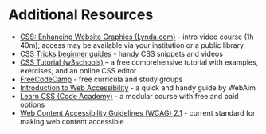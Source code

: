 # Additional Resources

- [CSS: Enhancing Website Graphics (Lynda.com)](https://www.lynda.com/CSS-tutorials/CSS-Enhancing-Website-Graphics/622090-2.html) - intro video course (1h 40m); access may be available via your institution or a public library
- [CSS Tricks beginner guides](https://css-tricks.com/guides/beginner/) - handy CSS snippets and videos
- [CSS Tutorial (w3schools)](https://www.w3schools.com/css/) – a free comprehensive tutorial with examples, exercises, and an online CSS editor
- [FreeCodeCamp](https://www.freecodecamp.org/) - free curricula and study groups
- [Introduction to Web Accessibility](https://webaim.org/intro/) - a quick and handy guide by WebAim
- [Learn CSS (Code Academy)](https://www.codecademy.com/learn/learn-css) - a modular course with free and paid options
- [Web Content Accessibility Guidelines (WCAG) 2.1](https://www.w3.org/TR/WCAG21/) - current standard for making web content accessible
